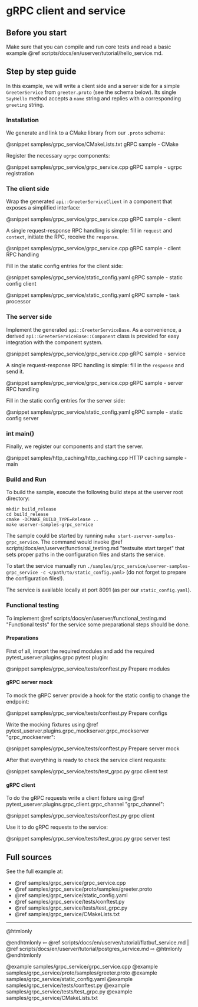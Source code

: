 # gRPC client and service

## Before you start

Make sure that you can compile and run core tests and read a basic example @ref scripts/docs/en/userver/tutorial/hello_service.md.

## Step by step guide

In this example, we will write a client side and a server side for a simple `GreeterService` from `greeter.proto` (see the schema below). Its single `SayHello` method accepts a `name` string and replies with a corresponding `greeting` string.

### Installation

We generate and link to a CMake library from our `.proto` schema:

@snippet samples/grpc_service/CMakeLists.txt  gRPC sample - CMake

Register the necessary `ugrpc` components:

@snippet samples/grpc_service/grpc_service.cpp  gRPC sample - ugrpc registration

### The client side

Wrap the generated `api::GreeterServiceClient` in a component that exposes a simplified interface:

@snippet samples/grpc_service/grpc_service.cpp  gRPC sample - client

A single request-response RPC handling is simple: fill in `request` and `context`, initiate the RPC, receive the `response`.

@snippet samples/grpc_service/grpc_service.cpp  gRPC sample - client RPC handling

Fill in the static config entries for the client side:

@snippet samples/grpc_service/static_config.yaml  gRPC sample - static config client

@snippet samples/grpc_service/static_config.yaml  gRPC sample - task processor

### The server side

Implement the generated `api::GreeterServiceBase`. As a convenience, a derived `api::GreeterServiceBase::Component` class is provided for easy integration with the component system.

@snippet samples/grpc_service/grpc_service.cpp  gRPC sample - service

A single request-response RPC handling is simple: fill in the `response` and send it.

@snippet samples/grpc_service/grpc_service.cpp  gRPC sample - server RPC handling

Fill in the static config entries for the server side:

@snippet samples/grpc_service/static_config.yaml  gRPC sample - static config server

### int main()

Finally, we register our components and start the server.

@snippet samples/http_caching/http_caching.cpp  HTTP caching sample - main

### Build and Run

To build the sample, execute the following build steps at the userver root
directory:

```
mkdir build_release
cd build_release
cmake -DCMAKE_BUILD_TYPE=Release ..
make userver-samples-grpc_service
```

The sample could be started by running
`make start-userver-samples-grpc_service`. The command would invoke
@ref scripts/docs/en/userver/functional_testing.md "testsuite start target" that sets proper
paths in the configuration files and starts the service.

To start the service manually run
`./samples/grpc_service/userver-samples-grpc_service -c </path/to/static_config.yaml>`
(do not forget to prepare the configuration files!).

The service is available locally at port 8091 (as per our `static_config.yaml`).


### Functional testing
To implement @ref scripts/docs/en/userver/functional_testing.md "Functional tests" for the
service some preparational steps should be done.

#### Preparations
First of all, import the required modules and add the required
pytest_userver.plugins.grpc pytest plugin:

@snippet samples/grpc_service/tests/conftest.py  Prepare modules


#### gRPC server mock

To mock the gRPC server provide a hook for the static config to change
the endpoint:

@snippet samples/grpc_service/tests/conftest.py  Prepare configs

Write the mocking fixtures using @ref pytest_userver.plugins.grpc_mockserver.grpc_mockserver "grpc_mockserver":

@snippet samples/grpc_service/tests/conftest.py  Prepare server mock

After that everything is ready to check the service client requests:

@snippet samples/grpc_service/tests/test_grpc.py  grpc client test

#### gRPC client

To do the gRPC requests write a client fixture using
@ref pytest_userver.plugins.grpc_client.grpc_channel "grpc_channel":

@snippet samples/grpc_service/tests/conftest.py  grpc client

Use it to do gRPC requests to the service:

@snippet samples/grpc_service/tests/test_grpc.py  grpc server test


## Full sources

See the full example at:

* @ref samples/grpc_service/grpc_service.cpp
* @ref samples/grpc_service/proto/samples/greeter.proto
* @ref samples/grpc_service/static_config.yaml
* @ref samples/grpc_service/tests/conftest.py
* @ref samples/grpc_service/tests/test_grpc.py
* @ref samples/grpc_service/CMakeLists.txt

----------

@htmlonly <div class="bottom-nav"> @endhtmlonly
⇦ @ref scripts/docs/en/userver/tutorial/flatbuf_service.md | @ref scripts/docs/en/userver/tutorial/postgres_service.md ⇨
@htmlonly </div> @endhtmlonly

@example samples/grpc_service/grpc_service.cpp
@example samples/grpc_service/proto/samples/greeter.proto
@example samples/grpc_service/static_config.yaml
@example samples/grpc_service/tests/conftest.py
@example samples/grpc_service/tests/test_grpc.py
@example samples/grpc_service/CMakeLists.txt
